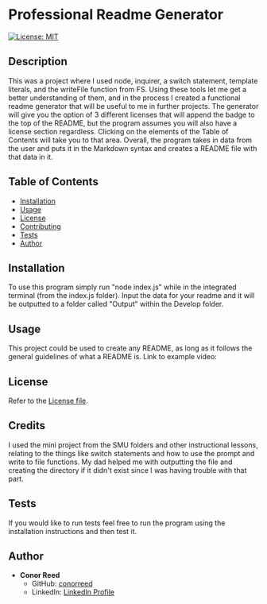# Professional Readme Generator

[![License: MIT](https://img.shields.io/badge/License-MIT-yellow.svg)](https://opensource.org/licenses/MIT)  

## Description
This was a project where I used node, inquirer, a switch statement, template literals, and the writeFile function from FS. Using these tools let me get a better understanding of them, and in the process I created a functional readme generator that will be useful to me in further projects. The generator will give you the option of 3 different licenses that will append the badge to the top of the README, but the program assumes you will also have a license section regardless. Clicking on the elements of the Table of Contents will take you to that area. Overall, the program takes in data from the user and puts it in the Markdown syntax  and creates a README file with that data in it.

## Table of Contents
- [Installation](#installation)
- [Usage](#usage)
- [License](#license)
- [Contributing](#contributing)
- [Tests](#tests)
- [Author](#author)

## Installation
To use this program simply run "node index.js" while in the integrated terminal (from the index.js folder). Input the data for your readme and it will be outputted to a folder called "Output" within the Develop folder.

## Usage
This project could be used to create any README, as long as it follows the general guidelines of what a README is.
Link to example video:


## License
Refer to the [License file](LICENSE).

## Credits
I used the mini project from the SMU folders and other instructional lessons, relating to the things like switch statements and how to use the prompt and write to file functions. My dad helped me with outputting the file and creating the directory if it didn't exist since I was having trouble with that part. 

## Tests
If you would like to run tests feel free to run the program using the installation instructions and then test it.

## Author
- **Conor Reed**
  - GitHub: [conorreed](https://github.com/conorreed)
  - LinkedIn: [LinkedIn Profile](NA)

